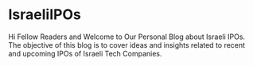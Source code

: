 # IsraeliIPOs

Hi Fellow Readers and Welcome to Our Personal Blog about Israeli IPOs.
The objective of this blog is to cover ideas and insights related to recent and upcoming IPOs of Israeli Tech Companies.
